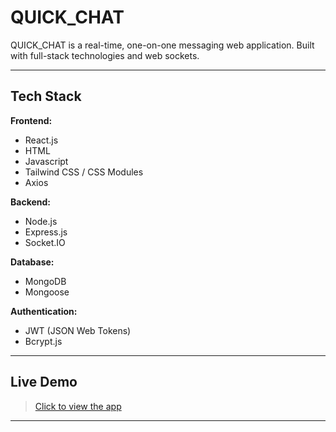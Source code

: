#  QUICK_CHAT

QUICK_CHAT is a real-time, one-on-one messaging web application. Built with full-stack technologies and web sockets.

---

##  Tech Stack

**Frontend:**
- React.js
- HTML
- Javascript
- Tailwind CSS / CSS Modules
- Axios

**Backend:**
- Node.js
- Express.js
- Socket.IO

**Database:**
- MongoDB
- Mongoose

**Authentication:**
- JWT (JSON Web Tokens)
- Bcrypt.js

---

##  Live Demo

>  [Click to view the app]([https://news-application-5vzt.onrender.com](https://quick-chat-s88w.onrender.com/))  

---
